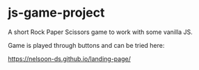 # js-game-project
A short Rock Paper Scissors game to work with some vanilla JS.

Game is played through buttons and can be tried here:

https://nelsoon-ds.github.io/landing-page/
